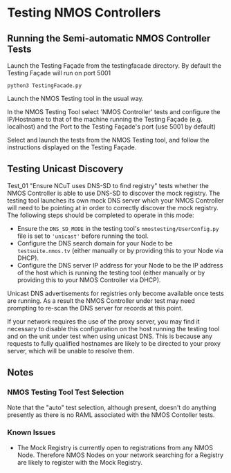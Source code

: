 # Testing NMOS Controllers

## Running the Semi-automatic NMOS Controller Tests

Launch the Testing Façade from the testingfacade directory. By default the Testing Façade will run on port 5001
```shell
python3 TestingFacade.py
```

Launch the NMOS Testing tool in the usual way.

In the NMOS Testing Tool select 'NMOS Controller' tests and configure the IP/Hostname to that of the machine running the Testing Façade (e.g. localhost) and the Port to the Testing Façade's port (use 5001 by default)

Select and launch the tests from the NMOS Testing tool, and follow the instructions displayed on the Testing Façade.

## Testing Unicast Discovery

Test_01 "Ensure NCuT uses DNS-SD to find registry" tests whether the NMOS Controller is able to use DNS-SD to discover the mock registry. The testing tool launches its own mock DNS server which your NMOS Controller will need to be pointing at in order to correctly discover the mock registry. The following steps should be completed to operate in this mode:

*   Ensure the `DNS_SD_MODE` in the testing tool's `nmostesting/UserConfig.py` file is set to `'unicast'` before running the tool.
*   Configure the DNS search domain for your Node to be `testsuite.nmos.tv` (either manually or by providing this to your Node via DHCP).
*   Configure the DNS server IP address for your Node to be the IP address of the host which is running the testing tool (either manually or by providing this to your NMOS Controller via DHCP).

Unicast DNS advertisements for registries only become available once tests are running. As a result the NMOS Controller under test may need prompting to re-scan the DNS server for records at this point. 

If your network requires the use of the proxy server, you may find it necessary to disable this configuration on the host running the testing tool and on the unit under test when using unicast DNS. This is because any requests to fully qualified hostnames are likely to be directed to your proxy server, which will be unable to resolve them.



## Notes

### NMOS Testing Tool Test Selection
Note that the "auto" test selection, although present, doesn't do anything presently as there is no RAML associated with the NMOS Contoller tests.

### Known Issues

* The Mock Registry is currently open to registrations from any NMOS Node. Therefore NMOS Nodes on your network searching for a Registry are likely to register with the Mock Registry.